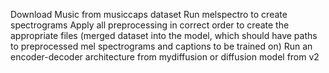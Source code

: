 Download Music from musiccaps dataset 
Run melspectro to create spectrograms
Apply all preprocessing in correct order to create the appropriate files (merged dataset into the model, which should have paths to preprocessed mel spectrograms and captions to be trained on) 
Run an encoder-decoder architecture from mydiffusion or diffusion model from v2
